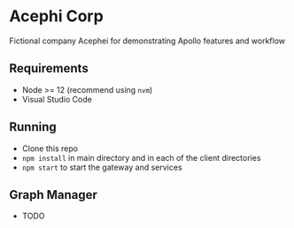 # Acephi Corp

Fictional company Acephei for demonstrating Apollo features and workflow

## Requirements

* Node >= 12 (recommend using `nvm`)
* Visual Studio Code

## Running

* Clone this repo
* `npm install` in main directory and in each of the client directories
* `npm start` to start the gateway and services

## Graph Manager

* TODO
